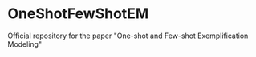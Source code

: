 # OneShotFewShotEM
Official repository for the paper "One-shot and Few-shot Exemplification Modeling"
